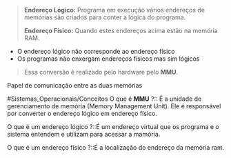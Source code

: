 > **Endereço Lógico:** Programa em execução vários endereços de memórias são criados para conter a lógica do programa.
> 
> **Endereço Físico:** Quando estes endereços acima estão na memória RAM.

- O endereço lógico não corresponde ao endereço físico
- Os programas não enxergam endereços físicos mas sim lógicos
  
> Essa conversão é realizado pelo hardware pelo **MMU**.

Papel de comunicação entre as duas memórias

#Sistemas_Operacionais/Conceitos 
O que é **MMU** ?:: É a unidade de gerenciamento de memória (Memory Management Unit). Ele é responsável por converter o endereço lógico em endereço físico.

O que é um endereço lógico ?::É um endereço virtual que os programa e o sistema entendem e utilizam para acessar a mamória.

O que é um endereço físico ?::É a localização do endereço da memória ram.

